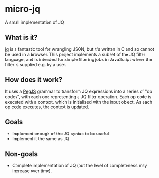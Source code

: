 # micro-jq

A small implementation of JQ.

## What is it?

[jq](https://stedolan.github.io/jq/) is a fantastic tool for wrangling
JSON, but it's written in C and so cannot be used in a browser. This
project implements a subset of the JQ filter language, and is intended for
simple filtering jobs in JavaScript where the filter is supplied e.g. by
a user.

## How does it work?

It uses a [PegJS](https://pegjs.org/) grammar to transform JQ expressions
into a series of "op codes", with each one representing a JQ filter
operation. Each op code is executed with a context, which is initialised
with the input object. As each op code executes, the context is updated.

## Goals

   * Implement enough of the JQ syntax to be useful
   * Implement it the same as JQ

## Non-goals

   * Complete implementation of JQ (but the level of completeness may
     increase over time).
